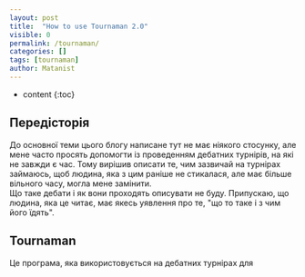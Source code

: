 ```yaml
---
layout: post
title:  "How to use Tournaman 2.0"
visible: 0
permalink: /tournaman/
categories: []
tags: [tournaman]
author: Matanist
---
```


* content
{:toc}

## Передісторія
До основної теми цього блогу написане тут не має ніякого стосунку, але мене часто просять допомогти із проведенням дебатних турнірів, на які не завжди є час. Тому вирішив описати те, чим зазвичай на турнірах займаюсь, щоб людина, яка з цим раніше не стикалася, але має більше вільного часу, могла мене замінити.  
Що таке дебати і як вони проходять описувати не буду. Припускаю, що людина, яка це читає, має якесь уявлення про те, "що то таке і з чим його їдять".

## Tournaman
Це програма, яка використовується на дебатних турнірах для 

